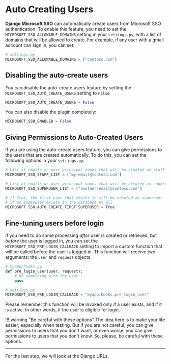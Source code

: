 # Auto Creating Users

**Django Microsoft SSO** can automatically create users from Microsoft SSO authentication. To enable this feature, you need to
set the `MICROSOFT_SSO_ALLOWABLE_DOMAINS` setting in your `settings.py`, with a list of domains that will be allowed to create.
For example, if any user with a gmail account can sign in, you can set:

```python
# settings.py
MICROSOFT_SSO_ALLOWABLE_DOMAINS = ["contoso.com"]
```

## Disabling the auto-create users

You can disable the auto-create users feature by setting the `MICROSOFT_SSO_AUTO_CREATE_USERS` setting to `False`:

```python
MICROSOFT_SSO_AUTO_CREATE_USERS = False
```

You can also disable the plugin completely:

```python
MICROSOFT_SSO_ENABLED = False
```

## Giving Permissions to Auto-Created Users

If you are using the auto-create users feature, you can give permissions to the users that are created automatically. To do
this, you can set the following options in your `settings.py`:

```python
# List of emails or user principal names that will be created as staff
MICROSOFT_SSO_STAFF_LIST = ["my-email@contoso.com"]

# List of emails or user principal names that will be created as superuser
MICROSOFT_SSO_SUPERUSER_LIST = ["another-email@contoso.com"]

# If True, the first user that checks in will be created as superuser
# if no superuser exists in the database at all
MICROSOFT_SSO_AUTO_CREATE_FIRST_SUPERUSER = True
```

## Fine-tuning users before login

If you need to do some processing _after_ user is created or retrieved,
but _before_ the user is logged in, you can set the
`MICROSOFT_SSO_PRE_LOGIN_CALLBACK` setting to import a custom function that will be called before the user is logged in.
This function will receive two arguments: the `user` and `request` objects.

```python
# myapp/hooks.py
def pre_login_user(user, request):
    # Do something with the user
    pass

# settings.py
MICROSOFT_SSO_PRE_LOGIN_CALLBACK = "myapp.hooks.pre_login_user"
```

Please remember this function will be invoked only if a user exists, and if it is active.
In other words, if the user is eligible for login.


!!! warning "Be careful with these options"
    The idea here is to make your life easier, especially when testing. But if you are not careful, you can give
    permissions to users that you don't want, or even worse, you can give permissions to users that you don't know.
    So, please, be careful with these options.

---

For the last step, we will look at the Django URLs.

